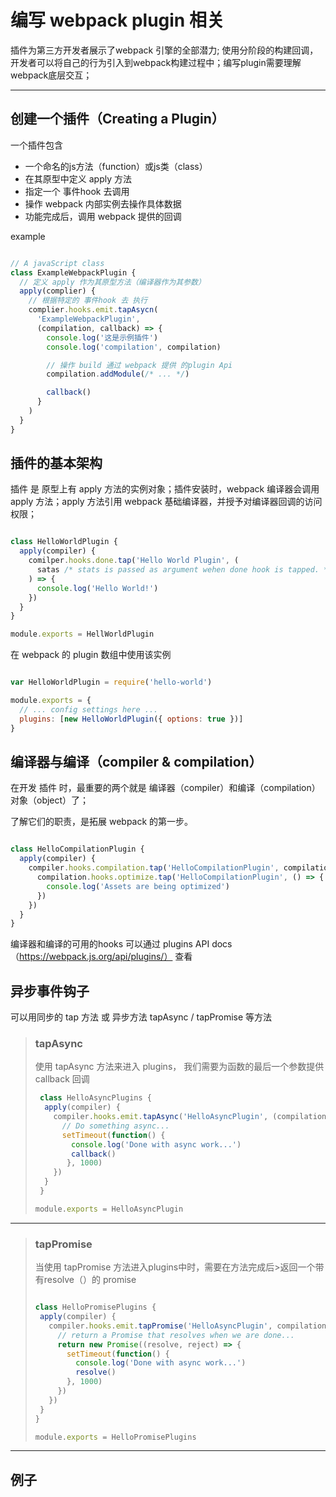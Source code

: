 # 编写 webpack plugin 相关

插件为第三方开发者展示了webpack 引擎的全部潜力; 使用分阶段的构建回调，开发者可以将自己的行为引入到webpack构建过程中；编写plugin需要理解webpack底层交互；

***

## 创建一个插件（Creating a Plugin）

一个插件包含

* 一个命名的js方法（function）或js类（class）
* 在其原型中定义 apply 方法
* 指定一个 事件hook 去调用
* 操作 webpack 内部实例去操作具体数据
* 功能完成后，调用 webpack 提供的回调

example

```javaScript

// A javaScript class
class ExampleWebpackPlugin {
  // 定义 apply 作为其原型方法（编译器作为其参数）
  apply(complier) {
    // 根据特定的 事件hook 去 执行
    complier.hooks.emit.tapAsycn(
      'ExampleWebpackPlugin',
      (compilation, callback) => {
        console.log('这是示例插件')
        console.log('compilation', compilation)

        // 操作 build 通过 webpack 提供 的plugin Api
        compilation.addModule(/* ... */)

        callback()
      }
    )
  }
}

```

## 插件的基本架构

插件 是 原型上有 apply 方法的实例对象；插件安装时，webpack 编译器会调用 apply 方法；apply 方法引用 webpack 基础编译器，并授予对编译器回调的访问权限；

```javaScript

class HelloWorldPlugin {
  apply(compiler) {
    comilper.hooks.done.tap('Hello World Plugin', (
      satas /* stats is passed as argument wehen done hook is tapped. */
    ) => {
      console.log('Hello World!')
    })
  }
}

module.exports = HellWorldPlugin

```

在 webpack 的 plugin 数组中使用该实例

```javaScript

var HelloWorldPlugin = require('hello-world')

module.exports = {
  // ... config settings here ...
  plugins: [new HelloWorldPlugin({ options: true })]
}

```

## 编译器与编译（compiler & compilation）

在开发 插件 时，最重要的两个就是 编译器（compiler）和编译（compilation） 对象（object）了；

了解它们的职责，是拓展 webpack 的第一步。

```javaScript

class HelloCompilationPlugin {
  apply(compiler) {
    compiler.hooks.compilation.tap('HelloCompilationPlugin', compilation => {
      compilation.hooks.optimize.tap('HelloCompilationPlugin', () => {
        console.log('Assets are being optimized')
      })
    })
  }
}

```

编译器和编译的可用的hooks 可以通过 plugins API docs（https://webpack.js.org/api/plugins/） 查看

## 异步事件钩子

可以用同步的 tap 方法 或 异步方法 tapAsync / tapPromise 等方法

>### tapAsync
>
> 使用 tapAsync 方法来进入 plugins， 我们需要为函数的最后一个参数提供 callback 回调
>
> ```javaScript
>  class HelloAsyncPlugins {
>   apply(compiler) {
>     compiler.hooks.emit.tapAsync('HelloAsyncPlugin', (compilation, callback) => {
>       // Do something async...
>       setTimeout(function() {
>         console.log('Done with async work...')
>         callback()
>        }, 1000)
>     })
>   }
>  }
>
> module.exports = HelloAsyncPlugin  
>```

***

>### tapPromise
>
>当使用 tapPromise 方法进入plugins中时，需要在方法完成后>返回一个带有resolve（）的 promise
>
>```javaScript
>
>class HelloPromisePlugins {
>  apply(compiler) {
>    compiler.hooks.emit.tapPromise('HelloAsyncPlugin', compilation => {
>      // return a Promise that resolves when we are done...
>      return new Promise((resolve, reject) => {
>        setTimeout(function() {
>          console.log('Done with async work...')
>          resolve()
>        }, 1000)
>      })
>    })
>  }
>}
>
>module.exports = HelloPromisePlugins
>```

***

## 例子
